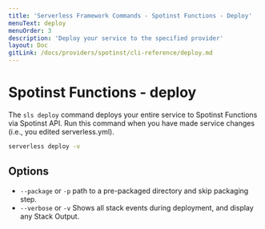 ```yaml
---
title: 'Serverless Framework Commands - Spotinst Functions - Deploy'
menuText: deploy
menuOrder: 3
description: 'Deploy your service to the specified provider'
layout: Doc
gitLink: /docs/providers/spotinst/cli-reference/deploy.md
---
```


# Spotinst Functions - deploy

The `sls deploy` command deploys your entire service to Spotinst Functions via Spotinst API. Run this command when you have made service changes (i.e., you edited serverless.yml).

```bash
serverless deploy -v
```

## Options
- `--package` or `-p` path to a pre-packaged directory and skip packaging step.
- `--verbose` or `-v` Shows all stack events during deployment, and display any Stack Output.
